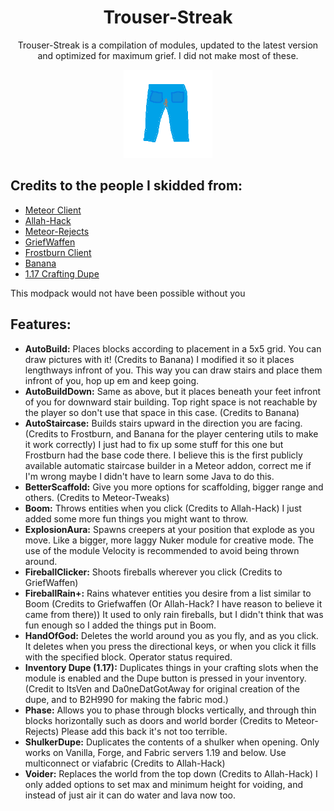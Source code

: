 <div align="center">
  <h1>Trouser-Streak</h1>
    <p>Trouser-Streak is a compilation of modules, updated to the latest version and optimized for maximum grief. I did not make most of these.</p>
  <img src="src/main/resources/assets/icon/icon.png" alt="Trouser-Streak Logo" width="28%"/>
</div>  

## Credits to the people I skidded from:
- [Meteor Client](https://github.com/meteordevelopment/meteor-client)
- [Allah-Hack](https://github.com/TaxEvasiqn/allah-hack)
- [Meteor-Rejects](https://github.com/AntiCope/meteor-rejects)
- [GriefWaffen](https://github.com/CuteNoobCodes/GriefWaffen-public)
- [Frostburn Client](https://github.com/evaan/FrostBurn)
- [Banana](https://github.com/Bennooo/banana-for-everyone)
- [1.17 Crafting Dupe](https://github.com/B2H990/NUMA-117-Crafting-Dupe/)
 <div align="left">
    <p>This modpack would not have been possible without you
 </p>

## Features:
- **AutoBuild:** Places blocks according to placement in a 5x5 grid. You can draw pictures with it! (Credits to Banana) I modified it so it places lengthways infront of you. This way you can draw stairs and place them infront of you, hop up em and keep going.
- **AutoBuildDown:** Same as above, but it places beneath your feet infront of you for downward stair building. Top right space is not reachable by the player so don't use that space in this case. (Credits to Banana)
- **AutoStaircase:** Builds stairs upward in the direction you are facing. (Credits to Frostburn, and Banana for the player centering utils to make it work correctly) I just had to fix up some stuff for this one but Frostburn had the base code there. I believe this is the first publicly available automatic staircase builder in a Meteor addon, correct me if I'm wrong maybe I didn't have to learn some Java to do this.
- **BetterScaffold:** Give you more options for scaffolding, bigger range and others. (Credits to Meteor-Tweaks)
- **Boom:** Throws entities when you click (Credits to Allah-Hack) I just added some more fun things you might want to throw.
- **ExplosionAura:** Spawns creepers at your position that explode as you move. Like a bigger, more laggy Nuker module for creative mode. The use of the module Velocity is recommended to avoid being thrown around.
- **FireballClicker:** Shoots fireballs wherever you click (Credits to GriefWaffen)
- **FireballRain+:** Rains whatever entities you desire from a list similar to Boom (Credits to Griefwaffen (Or Allah-Hack? I have reason to believe it came from there)) It used to only rain fireballs, but I didn't think that was fun enough so I added the things put in Boom.
- **HandOfGod:** Deletes the world around you as you fly, and as you click. It deletes when you press the directional keys, or when you click it fills with the specified block. Operator status required.
- **Inventory Dupe (1.17):** Duplicates things in your crafting slots when the module is enabled and the Dupe button is pressed in your inventory. (Credit to ItsVen and Da0neDatGotAway for original creation of the dupe, and to B2H990 for making the fabric mod.)
- **Phase:** Allows you to phase through blocks vertically, and through thin blocks horizontally such as doors and world border (Credits to Meteor-Rejects) Please add this back it's not too terrible.
- **ShulkerDupe:** Duplicates the contents of a shulker when opening. Only works on Vanilla, Forge, and Fabric servers 1.19 and below. Use multiconnect or viafabric (Credits to Allah-Hack)
- **Voider:** Replaces the world from the top down (Credits to Allah-Hack) I only added options to set max and minimum height for voiding, and instead of just air it can do water and lava now too.
